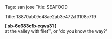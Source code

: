 Tags: san jose
Title: SEAFOOD
  
Title: 18870ab09e48ae2ab3e472af3108c719
  
**[ sb-6e683cfb-cqwa31 ]**  
at the valley with filet™, or 'do you know the way?'